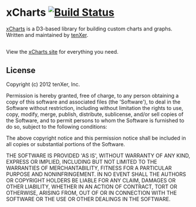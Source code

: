 # xCharts [![Build Status](https://secure.travis-ci.org/tenXer/xcharts.png?branch=master)](http://travis-ci.org/tenxer/xcharts)

[xCharts](http://tenxer.github.com/xcharts/) is a D3-based library for building custom charts and graphs. Written and maintained by [tenXer](https://www.tenxer.com).

##

View the [xCharts site](http://tenxer.github.com/xcharts/) for everything you need.

## License

Copyright (c) 2012 tenXer, Inc.

Permission is hereby granted, free of charge, to any person obtaining a copy of this software and associated files (the 'Software'), to deal in the Software without restriction, including without limitation the rights to use, copy, modify, merge, publish, distribute, sublicense, and/or sell copies of the Software, and to permit persons to whom the Software is furnished to do so, subject to the following conditions:

The above copyright notice and this permission notice shall be included in all copies or substantial portions of the Software.

THE SOFTWARE IS PROVIDED 'AS IS', WITHOUT WARRANTY OF ANY KIND, EXPRESS OR IMPLIED, INCLUDING BUT NOT LIMITED TO THE WARRANTIES OF MERCHANTABILITY, FITNESS FOR A PARTICULAR PURPOSE AND NONINFRINGEMENT. IN NO EVENT SHALL THE AUTHORS OR COPYRIGHT HOLDERS BE LIABLE FOR ANY CLAIM, DAMAGES OR OTHER LIABILITY, WHETHER IN AN ACTION OF CONTRACT, TORT OR OTHERWISE, ARISING FROM, OUT OF OR IN CONNECTION WITH THE SOFTWARE OR THE USE OR OTHER DEALINGS IN THE SOFTWARE.
